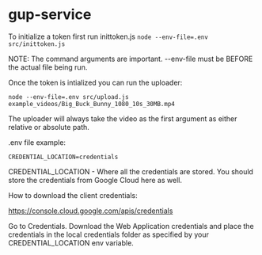# gup-service

To initialize a token first run inittoken.js
``` node --env-file=.env src/inittoken.js ```

NOTE: The command arguments are important. --env-file must be BEFORE the actual file being run.

Once the token is intialized you can run the uploader:

``` node --env-file=.env src/upload.js example_videos/Big_Buck_Bunny_1080_10s_30MB.mp4 ```

The uploader will always take the video as the first argument as either relative or absolute path.



.env file example:

```
CREDENTIAL_LOCATION=credentials
```

CREDENTIAL_LOCATION - Where all the credentials are stored. You should store the credentials from Google Cloud here as well.




How to download the client credentials:

https://console.cloud.google.com/apis/credentials

Go to Credentials.
Download the Web Application credentials and place the  credentials in the local credentials folder as specified by your CREDENTIAL_LOCATION env variable.